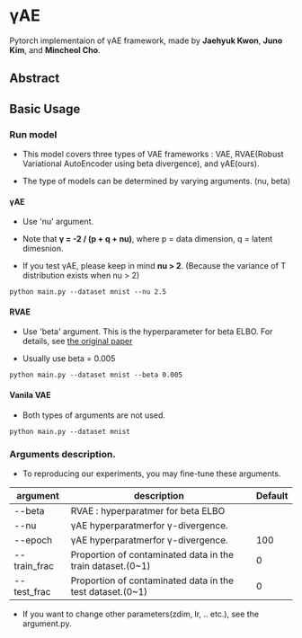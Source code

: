# γAE

Pytorch implementaion of γAE framework, made by **Jaehyuk Kwon**, **Juno Kim**, and **Mincheol Cho**.

## Abstract


## Basic Usage

### Run model

- This model covers three types of VAE frameworks : VAE, RVAE(Robust Variational AutoEncoder using beta divergence), and γAE(ours).

- The type of models can be determined by varying arguments. (nu, beta)


#### γAE 

- Use 'nu' argument.

- Note that **γ = -2 / (p + q + nu)**, where p = data dimension, q = latent dimesnion.

- If you test γAE, please keep in mind **nu > 2**. (Because the variance of T distribution exists when nu > 2)


```
python main.py --dataset mnist --nu 2.5
```

#### RVAE

- Use 'beta' argument. This is the hyperparameter for beta ELBO. For details, see [the original paper](https://www.sciencedirect.com/science/article/abs/pii/S0950705121010534)

- Usually use beta = 0.005

```
python main.py --dataset mnist --beta 0.005
```

#### Vanila VAE

- Both types of arguments are not used.

```
python main.py --dataset mnist
```


### Arguments description.

- To reproducing our experiments, you may fine-tune these arguments.

|argument|description|Default|
|------|---|---|
|--beta|RVAE : hyperparatmer for beta ELBO| |
|--nu |γAE hyperparatmerfor γ-divergence.||
|--epoch |γAE hyperparatmerfor γ-divergence.|100|
|--train_frac |Proportion of contaminated data in the train dataset.(0~1)|0|
|--test_frac |Proportion of contaminated data in the test dataset.(0~1)|0|

- If you want to change other parameters(zdim, lr, .. etc.), see the argument.py.
